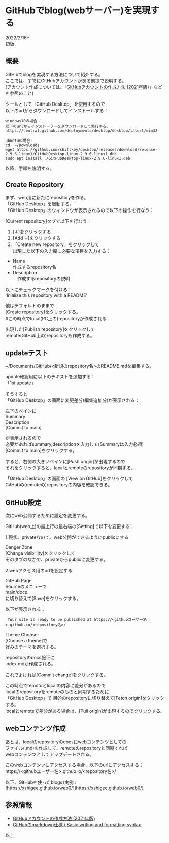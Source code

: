     
# GitHubでblog(webサーバー)を実現する    
2022/2/16+    
初版    
  
## 概要    
GitHibでblogを実現する方法について紹介する。    
ここでは、すでにGitHubアカウントがある前提で説明する。    
(アカウント作成については、「[GitHubアカウントの作成方法 (2021年版)](https://qiita.com/ayatokura/items/9eabb7ae20752e6dc79d)」などを参照のこと)    
    
ツールとして「GitHub Desktop」を使用するので    
以下のurlからダウンロードしてインストールする：    
```    
windows10の場合：    
以下のurlからインストーラーをダウンロードして実行する。    
https://central.github.com/deployments/desktop/desktop/latest/win32    
    
ubuntuの場合：    
cd  ~/Downloads    
wget https://github.com/shiftkey/desktop/releases/download/release-2.9.6-linux1/GitHubDesktop-linux-2.9.6-linux1.deb    
sudo apt install ./GitHubDesktop-linux-2.9.6-linux1.deb    
```    
    
以降、手順を説明する。    
    
## Create Repository    
まず、web用に新たにrepositoryを作る。    
「GitHub Desktop」を起動する。    
「GitHub Desktop」のウィンドウが表示されるので以下の操作を行なう：    
    
[Current repository]タブで以下を行なう：    
1. [↓]をクリックする    
1. [Add ↓]をクリックする    
1. 「Create new repository」をクリックして    
出現した以下の入力欄に必要な項目を入力する：    
* Name  
  作成するrepository名    
* Description    
　作成するrepositoryの説明  
    
以下にチェックマークを付ける：    
'Inialize this repository with a README'    
  
他はデフォルトのままで    
[Create repository]をクリックする。    
\#この時点でlocal(PC上の)repositoryが作成される    
    
出現した[Publish repository]をクリックして    
remote(GitHub上の)repositoryも作成する。    
    
## updateテスト    
~/Documents/GitHub/<新規のrepository名>のREADME.mdを編集する。    
  
update確認用に以下のテキストを追加する：    
「1st update」    
  
そうすると      
「GitHub Desktop」の画面に変更差分(編集追加分)が表示される：    
     
左下のペインに    
Summary    
Description    
[Commit to main]    
    
が表示されるので    
必要があればsummary,descriptionを入力して(Summaryは入力必須)    
[Commit to main]をクリックする。    
    
すると、右側の大きいペインに[Push origin]が出現するので    
それをクリックすると、localとremoteのrepositoryが同期する。   
  
「GitHub Desktop」の画面の [View on GitHub]をクリックして    
GitHubの(remoteの)repositoryの内容を確認できる。    
  
    
## GitHub設定    
次にweb公開するために設定を変更する。    
    
GitHub(web上)の最上行の最右端の[Setting]で以下を変更する：    
    
1.現状、privateなので、web公開ができるようにpublicにする    
    
Danger Zone    
[Change visiblility]をクリックして    
そのタブのなかで、privateからpublicに変更する。    
    
2.webアクセス用のurlを設定する    
    
GitHub Page    
Sourceのメニューで    
main/docs    
に切り替えて[Save]をクリックする。    
  
以下が表示される：    
```  
 Your site is ready to be published at https://<githubユーザー名>.github.io/<repository名>/    
```  
  
 Theme Chooser    
 [Choose a theme]で    
 好みのテーマを選択する。    
     
 repositoryのdocs配下に    
 index.mdが作成される。    
     
 これでよければ[Commit change]をクリックする。    
     
 この時点でremotoとlocalの内容に差分があるので    
 localのrepositoryをremoteのものと同期するために    
 「GitHub Desktop」で 目的のrepositoryに切り替えて[Fetch origin]をクリックする。    
 localとremoteで差分がある場合は、[Pull origin]が出現するのでクリックする。    
     
## webコンテンツ作成    
あとは、localのrepositoryのdocsにwebコンテンツとしての    
ファイル(.md)を作成して、remoteのrepositoryと同期すれば    
webコンテンツとしてアップデートされる。    
    
このwebコンテンツにアクセスする場合、以下のurlにアクセスする：    
https://<githubユーザー名>.github.io/<repository名>/    
  
以下、GitHubを使ったblogの実例：      
[https://xshigee.github.io/web0/](https://xshigee.github.io/web0/)    
  
    
## 参照情報    
* [GitHubアカウントの作成方法 (2021年版)](https://qiita.com/ayatokura/items/9eabb7ae20752e6dc79d)  
* [GitHubのmarkdown仕様 / Basic writing and formatting syntax](https://docs.github.com/en/github/writing-on-github/getting-started-with-writing-and-formatting-on-github/basic-writing-and-formatting-syntax).    
    
以上    
